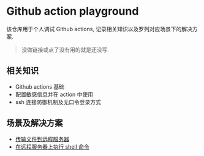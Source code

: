 # Github action playground

该仓库用于个人调试 Github actions, 记录相关知识以及罗列对应场景下的解决方案.

> 没做链接或点了没有用的就是还没写.

## 相关知识
- Github actions 基础
- 配置敏感信息并在 action 中使用
- ssh 连接防御机制及无口令登录方式

## 场景及解决方案
- [传输文件到远程服务器](./docs/transfer-files.md)
- [在远程服务器上执行 shell 命令](./docs/remote-shell-command.md)
